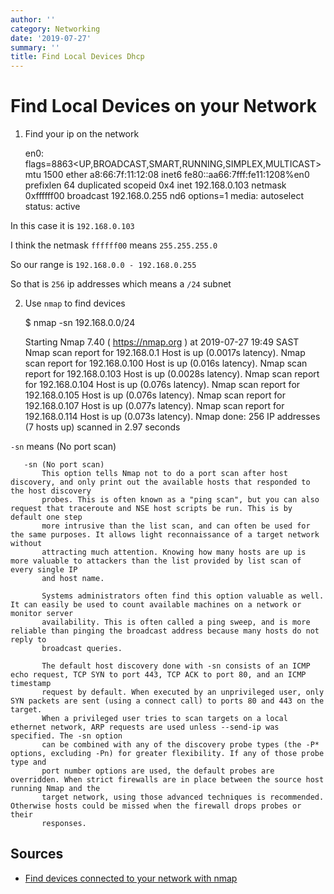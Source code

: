 ```yaml
---
author: ''
category: Networking
date: '2019-07-27'
summary: ''
title: Find Local Devices Dhcp
---
```

# Find Local Devices on your Network

1. Find your ip on the network

    en0: flags=8863<UP,BROADCAST,SMART,RUNNING,SIMPLEX,MULTICAST> mtu 1500
        ether a8:66:7f:11:12:08 
        inet6 fe80::aa66:7fff:fe11:1208%en0 prefixlen 64 duplicated scopeid 0x4 
        inet 192.168.0.103 netmask 0xffffff00 broadcast 192.168.0.255
        nd6 options=1<PERFORMNUD>
        media: autoselect
        status: active

In this case it is `192.168.0.103`

I think the netmask `ffffff00` means `255.255.255.0`

So our range is `192.168.0.0 - 192.168.0.255`

So that is `256` ip addresses which means a `/24` subnet

2. Use `nmap` to find devices

    $ nmap -sn 192.168.0.0/24

    Starting Nmap 7.40 ( https://nmap.org ) at 2019-07-27 19:49 SAST
    Nmap scan report for 192.168.0.1
    Host is up (0.0017s latency).
    Nmap scan report for 192.168.0.100
    Host is up (0.016s latency).
    Nmap scan report for 192.168.0.103
    Host is up (0.0028s latency).
    Nmap scan report for 192.168.0.104
    Host is up (0.076s latency).
    Nmap scan report for 192.168.0.105
    Host is up (0.076s latency).
    Nmap scan report for 192.168.0.107
    Host is up (0.077s latency).
    Nmap scan report for 192.168.0.114
    Host is up (0.073s latency).
    Nmap done: 256 IP addresses (7 hosts up) scanned in 2.97 seconds

`-sn` means (No port scan)

       -sn (No port scan)
           This option tells Nmap not to do a port scan after host discovery, and only print out the available hosts that responded to the host discovery
           probes. This is often known as a "ping scan", but you can also request that traceroute and NSE host scripts be run. This is by default one step
           more intrusive than the list scan, and can often be used for the same purposes. It allows light reconnaissance of a target network without
           attracting much attention. Knowing how many hosts are up is more valuable to attackers than the list provided by list scan of every single IP
           and host name.

           Systems administrators often find this option valuable as well. It can easily be used to count available machines on a network or monitor server
           availability. This is often called a ping sweep, and is more reliable than pinging the broadcast address because many hosts do not reply to
           broadcast queries.

           The default host discovery done with -sn consists of an ICMP echo request, TCP SYN to port 443, TCP ACK to port 80, and an ICMP timestamp
           request by default. When executed by an unprivileged user, only SYN packets are sent (using a connect call) to ports 80 and 443 on the target.
           When a privileged user tries to scan targets on a local ethernet network, ARP requests are used unless --send-ip was specified. The -sn option
           can be combined with any of the discovery probe types (the -P* options, excluding -Pn) for greater flexibility. If any of those probe type and
           port number options are used, the default probes are overridden. When strict firewalls are in place between the source host running Nmap and the
           target network, using those advanced techniques is recommended. Otherwise hosts could be missed when the firewall drops probes or their
           responses.

## Sources

* [Find devices connected to your network with nmap](https://vitux.com/find-devices-connected-to-your-network-with-nmap/)